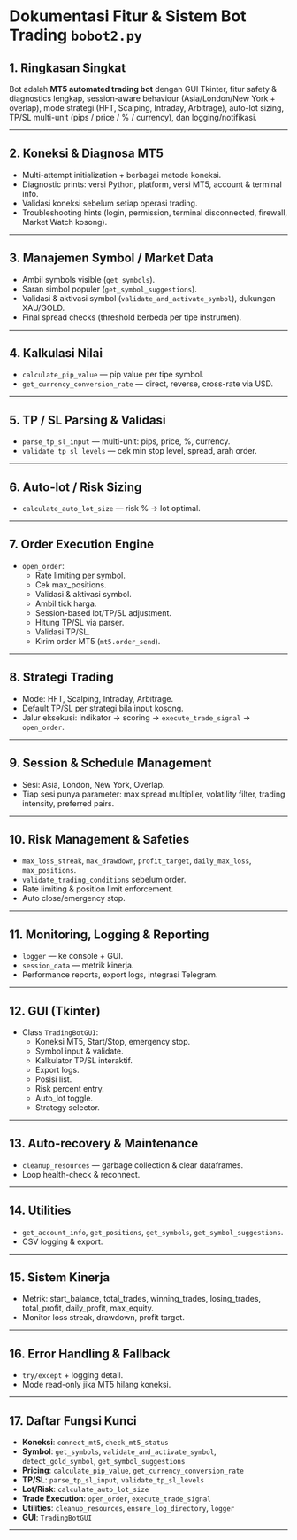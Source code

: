# Dokumentasi Fitur & Sistem Bot Trading `bobot2.py`

## 1. Ringkasan Singkat
Bot adalah **MT5 automated trading bot** dengan GUI Tkinter, fitur safety & diagnostics lengkap, session-aware behaviour (Asia/London/New York + overlap), mode strategi (HFT, Scalping, Intraday, Arbitrage), auto-lot sizing, TP/SL multi-unit (pips / price / % / currency), dan logging/notifikasi.  

---

## 2. Koneksi & Diagnosa MT5
- Multi-attempt initialization + berbagai metode koneksi.
- Diagnostic prints: versi Python, platform, versi MT5, account & terminal info.
- Validasi koneksi sebelum setiap operasi trading.
- Troubleshooting hints (login, permission, terminal disconnected, firewall, Market Watch kosong).

---

## 3. Manajemen Symbol / Market Data
- Ambil symbols visible (`get_symbols`).
- Saran simbol populer (`get_symbol_suggestions`).
- Validasi & aktivasi symbol (`validate_and_activate_symbol`), dukungan XAU/GOLD.
- Final spread checks (threshold berbeda per tipe instrumen).

---

## 4. Kalkulasi Nilai
- `calculate_pip_value` — pip value per tipe symbol.
- `get_currency_conversion_rate` — direct, reverse, cross-rate via USD.

---

## 5. TP / SL Parsing & Validasi
- `parse_tp_sl_input` — multi-unit: pips, price, %, currency.
- `validate_tp_sl_levels` — cek min stop level, spread, arah order.

---

## 6. Auto-lot / Risk Sizing
- `calculate_auto_lot_size` — risk % → lot optimal.

---

## 7. Order Execution Engine
- `open_order`:
  - Rate limiting per symbol.
  - Cek max_positions.
  - Validasi & aktivasi symbol.
  - Ambil tick harga.
  - Session-based lot/TP/SL adjustment.
  - Hitung TP/SL via parser.
  - Validasi TP/SL.
  - Kirim order MT5 (`mt5.order_send`).

---

## 8. Strategi Trading
- Mode: HFT, Scalping, Intraday, Arbitrage.
- Default TP/SL per strategi bila input kosong.
- Jalur eksekusi: indikator → scoring → `execute_trade_signal` → `open_order`.

---

## 9. Session & Schedule Management
- Sesi: Asia, London, New York, Overlap.
- Tiap sesi punya parameter: max spread multiplier, volatility filter, trading intensity, preferred pairs.

---

## 10. Risk Management & Safeties
- `max_loss_streak`, `max_drawdown`, `profit_target`, `daily_max_loss`, `max_positions`.
- `validate_trading_conditions` sebelum order.
- Rate limiting & position limit enforcement.
- Auto close/emergency stop.

---

## 11. Monitoring, Logging & Reporting
- `logger` — ke console + GUI.
- `session_data` — metrik kinerja.
- Performance reports, export logs, integrasi Telegram.

---

## 12. GUI (Tkinter)
- Class `TradingBotGUI`:
  - Koneksi MT5, Start/Stop, emergency stop.
  - Symbol input & validate.
  - Kalkulator TP/SL interaktif.
  - Export logs.
  - Posisi list.
  - Risk percent entry.
  - Auto_lot toggle.
  - Strategy selector.

---

## 13. Auto-recovery & Maintenance
- `cleanup_resources` — garbage collection & clear dataframes.
- Loop health-check & reconnect.

---

## 14. Utilities
- `get_account_info`, `get_positions`, `get_symbols`, `get_symbol_suggestions`.
- CSV logging & export.

---

## 15. Sistem Kinerja
- Metrik: start_balance, total_trades, winning_trades, losing_trades, total_profit, daily_profit, max_equity.
- Monitor loss streak, drawdown, profit target.

---

## 16. Error Handling & Fallback
- `try/except` + logging detail.
- Mode read-only jika MT5 hilang koneksi.

---

## 17. Daftar Fungsi Kunci
- **Koneksi**: `connect_mt5`, `check_mt5_status`
- **Symbol**: `get_symbols`, `validate_and_activate_symbol`, `detect_gold_symbol`, `get_symbol_suggestions`
- **Pricing**: `calculate_pip_value`, `get_currency_conversion_rate`
- **TP/SL**: `parse_tp_sl_input`, `validate_tp_sl_levels`
- **Lot/Risk**: `calculate_auto_lot_size`
- **Trade Execution**: `open_order`, `execute_trade_signal`
- **Utilities**: `cleanup_resources`, `ensure_log_directory`, `logger`
- **GUI**: `TradingBotGUI`

---
